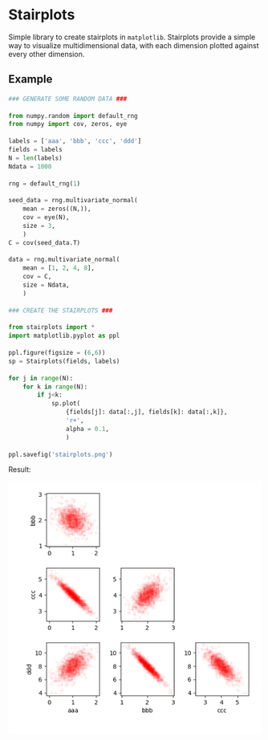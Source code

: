 # Stairplots

Simple library to create stairplots in `matplotlib`. Stairplots provide a simple way to visualize multidimensional data, with each dimension plotted against every other dimension.

## Example

```py
### GENERATE SOME RANDOM DATA ###

from numpy.random import default_rng
from numpy import cov, zeros, eye

labels = ['aaa', 'bbb', 'ccc', 'ddd']
fields = labels
N = len(labels)
Ndata = 1000

rng = default_rng(1)

seed_data = rng.multivariate_normal(
    mean = zeros((N,)),
    cov = eye(N),
    size = 3,
    )
C = cov(seed_data.T)

data = rng.multivariate_normal(
    mean = [1, 2, 4, 8],
    cov = C,
    size = Ndata,
    )

### CREATE THE STAIRPLOTS ###

from stairplots import *
import matplotlib.pyplot as ppl

ppl.figure(figsize = (6,6))
sp = Stairplots(fields, labels)

for j in range(N):
    for k in range(N):
        if j<k:
            sp.plot(
                {fields[j]: data[:,j], fields[k]: data[:,k]},
                'r+',
                alpha = 0.1,
                )

ppl.savefig('stairplots.png')
```

Result:

<div align="center">
<img src="stairplots.png">
</div>
